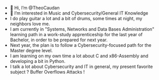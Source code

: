 - 👋 Hi, I’m @TheoCaudan
- 👀 I’m interested in Music and Cybersecurity/General IT Knowledge
- I do play guitar a lot and a bit of drums, some times at night, my neighbors love me.
- I am currently in "Systems, Networks and Data Bases Administration" learning path in a work-study apprenticeship for the last year of Bachelor, in order to be prepared for next year.
- Next year, the plan is to follow a Cybersecurity-focused path for the Master degree level.
- I am learning on my own time a lot about C and x86-Assembly and developing a bit in Python.
- I talk a lot about Cybersecurity and IT in general, my present favorite subject ? Buffer Overflows Attacks !

